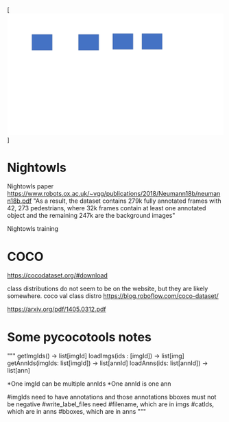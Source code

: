 [<img src="https://github.com/adam-zakaria/yolo-training/blob/main/imgs/yolo_pipeline.png">]

# Nightowls 
Nightowls paper
https://www.robots.ox.ac.uk/~vgg/publications/2018/Neumann18b/neumann18b.pdf
"As a result, the dataset contains 279k fully annotated frames with 42, 273
pedestrians, where 32k frames contain at least one annotated object and the
remaining 247k are the background images"

Nightowls training

# COCO
https://cocodataset.org/#download

class distributions do not seem to be on the website, but they are likely somewhere.
coco val class distro
https://blog.roboflow.com/coco-dataset/

https://arxiv.org/pdf/1405.0312.pdf


# Some pycocotools notes
"""
getImgIds() -> list[imgId] 
loadImgs(ids : [imgId]) -> list[img]
getAnnIds(imgIds: list[imgId]) -> list[annId]
loadAnns(ids: list[annId]) -> list[ann]

*One imgId can be multiple annIds
*One annId is one ann


#imgIds need to have annotations and those annotations bboxes must not be negative
#write_label_files need
    #filename, which are in imgs
    #catIds, which are in anns
    #bboxes, which are in anns
"""
